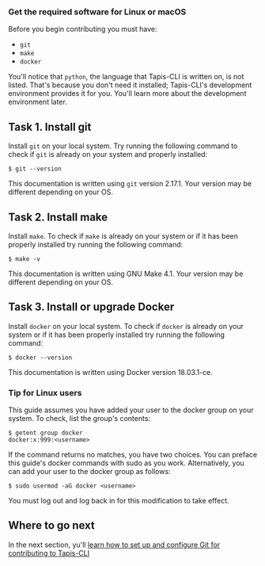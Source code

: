 ### Get the required software for Linux or macOS

Before you begin contributing you must have:

* `git`
* `make`
* `docker`

You'll notice that `python`, the language that Tapis-CLI is written on, is not
listed.
That's because you don't need it installed; Tapis-CLI's development environment
provides it for you.
You'll learn more about the development environment later.


## Task 1. Install git
Install `git` on your local system.
Try running the following command to check if `git` is already on your system
and properly installed:
```
$ git --version
```

This documentation is written using `git` version 2.17.1.
Your version may be different depending on your OS.


## Task 2. Install make
Install `make`.
To check if `make` is already on your system or if it has been properly installed
try running the following command:
```
$ make -v
```
This documentation is written using GNU Make 4.1.
Your version may be different depending on your OS.


## Task 3. Install or upgrade Docker
Install `docker` on your local system.
To check if `docker` is already on your system or if it has been properly installed
try running the following command:
```
$ docker --version
```
This documentation is written using Docker version 18.03.1-ce.


### Tip for Linux users
This guide assumes you have added your user to the docker group on your system.
To check, list the group's contents:
```
$ getent group docker
docker:x:999:<username>
```

If the command returns no matches, you have two choices.
You can preface this guide's docker commands with sudo as you work.
Alternatively, you can add your user to the docker group as follows:
```
$ sudo usermod -aG docker <username>
```
You must log out and log back in for this modification to take effect.


## Where to go next
In the next section, yu'll [learn how to set up and configure Git for
contributing to Tapis-CLI](set-up-git.md)
